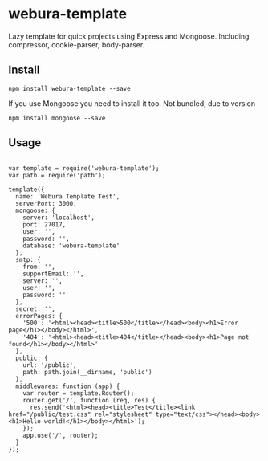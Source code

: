 # webura-template
Lazy template for quick projects using Express and Mongoose. Including compressor, cookie-parser, body-parser.

## Install
`npm install webura-template --save`

If you use Mongoose you need to install it too. Not bundled, due to version

`npm install mongoose --save`



## Usage
```

var template = require('webura-template');
var path = require('path');

template({
  name: 'Webura Template Test',
  serverPort: 3000,
  mongoose: {
    server: 'localhost',
    port: 27017,
    user: '',
    password: '',
    database: 'webura-template'
  },
  smtp: {
    from: '',
    supportEmail: '',
    server: '',
    user: '',
    password: ''
  },
  secret: '',
  errorPages: {
    '500': '<html><head><title>500</title></head><body><h1>Error page</h1></body></html>',
    '404': '<html><head><title>404</title></head><body><h1>Page not found</h1></body></html>'
  },
  public: {
    url: '/public',
    path: path.join(__dirname, 'public')
  },
  middlewares: function (app) {
    var router = template.Router();
    router.get('/', function (req, res) {
      res.send('<html><head><title>Test</title><link href="/public/test.css" rel="stylesheet" type="text/css"></head><body><h1>Hello world!</h1></body></html>');
    });
    app.use('/', router);
  }
});
```


